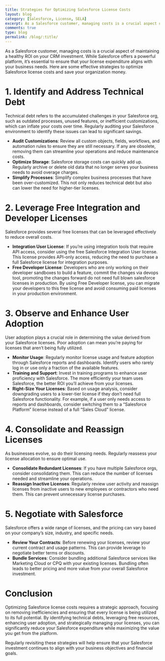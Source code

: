 ```yaml
---
title: Strategies for Optimizing Salesforce License Costs
layout: blog
category: [Salesforce, License, SELA]
excerpt: As a Salesforce customer, managing costs is a crucial aspect of maintaining a healthy ROI on your CRM investment. While Salesforce offers a powerful platform, it's essential to ensure that your license expenditure aligns with your business needs. Here are some strategies for optimizing your expenditure on Salesforce.
comments: true
type: blog
permalink: /blog/:title/
---
```


As a Salesforce customer, managing costs is a crucial aspect of maintaining a healthy ROI on your CRM investment. While Salesforce offers a powerful platform, it’s essential to ensure that your license expenditure aligns with your business needs. Here are some effective strategies to optimize Salesforce license costs and save your organization money.

# 1. Identify and Address Technical Debt
Technical debt refers to the accumulated challenges in your Salesforce org, such as outdated processes, unused features, or inefficient customizations, which can inflate your costs over time. Regularly auditing your Salesforce environment to identify these issues can lead to significant savings.

- **Audit Customizations**: Review all custom objects, fields, workflows, and automation rules to ensure they are still necessary. If any are obsolete, removing them can streamline your operations and reduce maintenance costs.
- **Optimize Storage**: Salesforce storage costs can quickly add up. Regularly archive or delete old data that no longer serves your business needs to avoid overage charges.
- **Simplify Processes**: Simplify complex business processes that have been over-customized. This not only reduces technical debt but also can lower the need for higher-tier licenses.

# 2. Leverage Free Integration and Developer Licenses
Salesforce provides several free licenses that can be leveraged effectively to reduce overall costs.

- **Integration User License**: If you’re using integration tools that require API access, consider using the free Salesforce Integration User license. This license provides API-only access, reducing the need to purchase a full Salesforce license for integration purposes.
- **Free Developer License**: Developers who are only working on their developer sandboxes to build a feature, commit the changes via devops tool, promoting the changes forward do not need full blown salesforce licenses in production. By using Free Developer license, you can migrate your developers to this free license and avoid consuming paid licenses in your production environment.

# 3. Observe and Enhance User Adoption
User adoption plays a crucial role in determining the value derived from your Salesforce licenses. Poor adoption can mean you’re paying for licenses that aren’t being fully utilized.

- **Monitor Usage**: Regularly monitor license usage and feature adoption through Salesforce reports and dashboards. Identify users who rarely log in or use only a fraction of the available features.
- **Training and Support**: Invest in training programs to enhance user proficiency with Salesforce. The more efficiently your team uses Salesforce, the better ROI you’ll achieve from your licenses.
- **Right-Size Your Licenses**: Based on usage analysis, consider downgrading users to a lower-tier license if they don’t need full Salesforce functionality. For example, if a user only needs access to reports and dashboards, consider switching them to a “Salesforce Platform” license instead of a full “Sales Cloud” license.

# 4. Consolidate and Reassign Licenses
As businesses evolve, so do their licensing needs. Regularly reassess your license allocation to ensure optimal use.

- **Consolidate Redundant Licenses**: If you have multiple Salesforce orgs, consider consolidating them. This can reduce the number of licenses needed and streamline your operations.
- **Reassign Inactive Licenses**: Regularly review user activity and reassign licenses from inactive users to new employees or contractors who need them. This can prevent unnecessary license purchases.

# 5. Negotiate with Salesforce
Salesforce offers a wide range of licenses, and the pricing can vary based on your company’s size, industry, and specific needs.

- **Review Your Contracts**: Before renewing your licenses, review your current contract and usage patterns. This can provide leverage to negotiate better terms or discounts.
- **Bundle Services**: Consider bundling additional Salesforce services like Marketing Cloud or CPQ with your existing licenses. Bundling often leads to better pricing and more value from your overall Salesforce investment.

# Conclusion
Optimizing Salesforce license costs requires a strategic approach, focusing on removing inefficiencies and ensuring that every license is being utilized to its full potential. By identifying technical debts, leveraging free resources, enhancing user adoption, and strategically managing your licenses, you can significantly reduce your Salesforce expenditure while maximizing the value you get from the platform.

Regularly revisiting these strategies will help ensure that your Salesforce investment continues to align with your business objectives and financial goals.